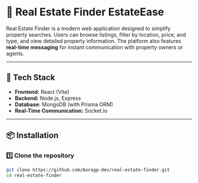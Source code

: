 # 🏡 Real Estate Finder EstateEase

Real Estate Finder is a modern web application designed to simplify property searches. Users can browse listings, filter by location, price, and type, and view detailed property information. The platform also features **real-time messaging** for instant communication with property owners or agents.

--- 

## 🚀 Tech Stack
 
- **Frontend:** React (Vite)
- **Backend:** Node.js, Express
- **Database:** MongoDB (with Prisma ORM)
- **Real-Time Communication:** Socket.io

---

## 📦 Installation

### **1️⃣ Clone the repository**
```sh
git clone https://github.com/Auragp-dev/real-estate-finder.git
cd real-estate-finder
